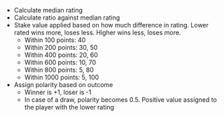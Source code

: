 - Calculate median rating
- Calculate ratio against median rating
- Stake value applied based on how much difference in rating. Lower rated wins more, loses less. Higher wins less, loses more.
    - Within 100 points: 40
    - Within 200 points: 30, 50
    - Within 400 points: 20, 60
    - Within 600 points: 10, 70
    - Within 800 points: 5, 80
    - Within 1000 points: 5, 100
- Assign polarity based on outcome
    - Winner is +1, loser is -1
    - In case of a draw, polarity becomes 0.5. Positive value assigned to the player with the lower rating
